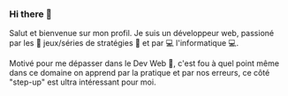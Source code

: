 ### Hi there 👋

Salut et bienvenue sur mon profil. Je suis un développeur web, passioné par les 🔫 jeux/séries de stratégies 🔫 et par 💻 l'informatique 💻.

Motivé pour me dépasser dans le Dev Web 🚀, c'est fou à quel point même dans ce domaine on apprend par la pratique et par nos erreurs, ce côté "step-up" est ultra intéressant pour moi.

<div align="center">
    <img src="https://media.tenor.com/SloiaUvvlT4AAAAM/age-of-empires-age-of-empires2.gif)" alt="">
</div>


<!--
Salut et bienvenue sur mon profil. Je suis un développeur web, passioné par les jeux/séries de stratégies et par l'informatique.

Motivé pour me dépasser dans le Dev Web, c'est fou à quel point même dans ce domaine on apprend par la pratique et par nos erreurs, ce côté "step-up" est ultra intéressant pour moi.


**jawedBouta/jawedBouta** is a ✨ _special_ ✨ repository because its `README.md` (this file) appears on your GitHub profile.

Here are some ideas to get you started:

- 🔭 I’m currently working on ...
- 🌱 I’m currently learning ...
- 👯 I’m looking to collaborate on ...
- 🤔 I’m looking for help with ...
- 💬 Ask me about ...
- 📫 How to reach me: ...
- 😄 Pronouns: ...
- ⚡ Fun fact: ...
-->
